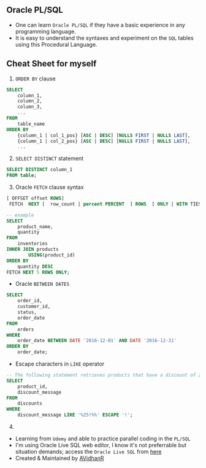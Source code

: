 ## Oracle PL/SQL 
- One can learn `Oracle PL/SQL` if they have a basic experience in any programming language.
- It is easy to understand the syntaxes and experiment on the `SQL` tables using this Procedural Language.

<!-- Current repo directory structure:
```txt
Directory structure:
└── avidhanr-oraclepl-sql/
    ├── README.md
    ├── LICENSE
    ├── 01_intro/
    │   └── hello_world.sql
    ├── 02_variables/
    │   ├── bind_variables.sql
    │   ├── scalar_vars.sql
    │   ├── type_attribute.sql
    │   └── variable_scope.sql
    ├── 03_control_structures/
    │   ├── basic_loop.sql
    │   ├── case_expr.sql
    │   ├── continue_stt.sql
    │   ├── for_loop.sql
    │   ├── goto_stt.sql
    │   ├── if_ctrl_structure.sql
    │   ├── nested_loops.sql
    │   └── while_loop.sql
    ├── 04_sql_in_plsql/
    │   ├── README.md
    │   ├── delete_demo.sql
    │   ├── insert_demo.sql
    │   ├── select_demo.sql
    │   ├── sequence_demo.sql
    │   └── update_demo.sql
    ├── 05_composite_data_types/
    │   ├── README.md
    │   ├── associative_arrays.sql
    │   ├── associative_arrays_with_rec.sql
    │   ├── associative_arrays_with_table.sql
    │   ├── dml_with_records.sql
    │   ├── nested_tables.sql
    │   ├── records.sql
    │   ├── records_demo.sql
    │   └── varrays.sql
    ├── 06_storing_collections_in_tables/
    │   ├── using_nested_tables.sql
    │   └── using_varrays.sql
    ├── 07_cursors/
    │   ├── cursor_attributes.sql
    │   ├── cursor_demo.sql
    │   ├── cursor_for_update.sql
    │   ├── cursors_loops.sql
    │   ├── cursors_records.sql
    │   └── cursors_with_parameters.sql
    └── wow_things/
        └── amazing.sql
```
-->
## Cheat Sheet for myself
1. `ORDER BY` clause
```sql
SELECT
    column_1,
    column_2,
    column_3,
    ...
FROM
    table_name
ORDER BY
    {column_1 | col_1_pos} [ASC | DESC] [NULLS FIRST | NULLS LAST],
    {column_1 | col_2_pos} [ASC | DESC] [NULLS FIRST | NULLS LAST],
    ... 
```
2. `SELECT DISTINCT` statement
```sql
SELECT DISTINCT column_1
FROM table;
```
3. Oracle `FETCH` clause syntax
```sql
[ OFFSET offset ROWS]
 FETCH  NEXT [  row_count | percent PERCENT  ] ROWS  [ ONLY | WITH TIES ] 
```
```sql
-- example
SELECT
    product_name,
    quantity
FROM
    inventories
INNER JOIN products
        USING(product_id)
ORDER BY
    quantity DESC 
FETCH NEXT 5 ROWS ONLY;
```
* Oracle `BETWEEN DATES`
```sql
SELECT
    order_id,
    customer_id,
    status,
    order_date
FROM
    orders
WHERE
    order_date BETWEEN DATE '2016-12-01' AND DATE '2016-12-31'
ORDER BY
    order_date;
```
* Escape characters in `LIKE` operator
```sql
-- The following statement retrieves products that have a discount of 25%:
SELECT
	product_id,
	discount_message
FROM
	discounts
WHERE
	discount_message LIKE '%25!%%' ESCAPE '!';
```
4. 
- Learning from `Udemy` and able to practice parallel coding in the `PL/SQL`
- I'm using Oracle Live SQL web editor, I know it's not preferrable but situation demands; access the `Oracle Live SQL` from [here](https://livesql.oracle.com/ords/f?p=590:1000)
- Created & Maintained by [AVidhanR](https://linkedin.com/in/AVidhanR)
